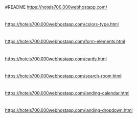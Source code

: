 #README
https://hotels700.000webhostapp.com/
#
https://hotels700.000webhostapp.com/colors-type.html
#
https://hotels700.000webhostapp.com/form-elements.html
#
https://hotels700.000webhostapp.com/cards.html
#
https://hotels700.000webhostapp.com/search-room.html
#
https://hotels700.000webhostapp.com/landing-calendar.html
#
https://hotels700.000webhostapp.com/landing-dropdown.html